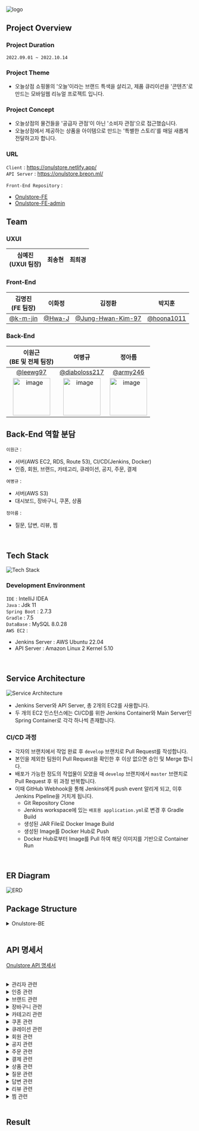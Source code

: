 <img alt="logo" src="https://user-images.githubusercontent.com/77063888/197363644-48e4ede5-8331-4e04-8646-bac58f17a105.jpg">

## Project Overview

### Project Duration

`2022.09.01 ~ 2022.10.14`

### Project Theme

- 오늘상점 쇼핑몰의 '오늘'이라는 브랜드 특색을 살리고,
  제품 큐리이션을 '콘텐츠'로 만드는 모바일웹 리뉴얼 프로젝트 입니다.

### Project Concept

- 오늘상점의 물건들을 '공급자 관점'이 아닌 '소비자 관점'으로 접근했습니다.
- 오늘상점에서 제공하는 상품을 아이템으로 만드는 '특별한 스토리'를 매일 새롭게 전달하고자 합니다.

### URL

`Client` : https://onulstore.netlify.app/ <br>
`API Server` : https://onulstore.breon.ml/

`Front-End Repository` : <br>

- [Onulstore-FE](https://github.com/onulstore/Onulstore-FE)<br>
- [Onulstore-FE-admin](https://github.com/onulstore/Onulstore-FE-admin)
  <br>

## Team

### UXUI

|심예진<br>(UXUI 팀장)|최송현|최희경|
|:----:|:----:|:----:|

### Front-End

|김명진<br>(FE 팀장)|이화정|김정환|박지훈|
|:----:|:----:|:----:|:----:|
|[@k-m-jin](https://github.com/k-m-jin)|[@Hwa-J](https://github.com/Hwa-J)|[@Jung-Hwan-Kim-97](https://github.com/Jung-Hwan-Kim-97)|[@hoona1011](https://github.com/hoona1011)|

### Back-End

|이원근<br>(BE 및 전체 팀장)|여병규|정아름|
|:----:|:----:|:----:|
|[@leewg97](https://github.com/leewg97)|[@diaboloss217](https://github.com/diaboloss217)|[@army246](https://github.com/army246)|
|<img width="100" height="100" alt="image" src="https://user-images.githubusercontent.com/77063888/197363851-20b70139-4b2a-4615-baea-1695250e5c3f.jpg">|<img width="100" height="100" alt="image" src="https://user-images.githubusercontent.com/77063888/197363846-d309ab48-4236-49d6-85f8-1cfa287ba4fa.jpg">|<img width="100" height="100" alt="image" src="https://user-images.githubusercontent.com/77063888/197363849-ab42e7c2-fa78-4761-b3d7-5c373937ccca.jpg">|

## Back-End 역할 분담

`이원근` : 
- 서버(AWS EC2, RDS, Route 53), CI/CD(Jenkins, Docker)
- 인증, 회원, 브랜드, 카테고리, 큐레이션, 공지, 주문, 결제

`여병규` : 
- 서버(AWS S3)
- 대시보드, 장바구니, 쿠폰, 상품

`정아름` : 
- 질문, 답변, 리뷰, 찜

<br>

## Tech Stack

![Tech Stack](https://user-images.githubusercontent.com/77063888/197776319-19f6799e-a873-4af3-a21d-f36e481d9e39.png)

### Development Environment

`IDE` : IntelliJ IDEA <br>
`Java` : Jdk 11 <br>
`Spring Boot` : 2.7.3 <br>
`Gradle` : 7.5 <br>
`DataBase` : MySQL 8.0.28 <br>
`AWS EC2` : <br>

- Jenkins Server : AWS Ubuntu 22.04<br>
- API Server : Amazon Linux 2 Kernel 5.10 <br>

<br>

## Service Architecture

![Service Architecture](https://user-images.githubusercontent.com/77063888/197367655-6565313d-73a6-46ec-ab96-c821ee00aa87.png)

- Jenkins Server와 API Server, 총 2개의 EC2를 사용합니다.
- 두 개의 EC2 인스턴스에는 CI/CD를 위한 Jenkins Container와 Main Server인 Spring Container로 각각 하나씩 존재합니다.

### CI/CD 과정

- 각자의 브랜치에서 작업 완료 후 `develop` 브랜치로 Pull Request를 작성합니다.
- 본인을 제외한 팀원이 Pull Request을 확인한 후 이상 없으면 승인 및 Merge 합니다.
- 배포가 가능한 정도의 작업물이 모였을 때 `develop` 브랜치에서 `master` 브랜치로 Pull Request 후 위 과정 반복합니다.
- 이때 GitHub Webhook을 통해 Jenkins에게 push event 알리게 되고, 이후 Jenkins Pipeline을 거치게 됩니다.
    - Git Repository Clone
    - Jenkins workspace에 있는 `배포용 application.yml`로 변경 후 Gradle Build
    - 생성된 JAR File로 Docker Image Build
    - 생성된 Image를 Docker Hub로 Push
    - Docker Hub로부터 Image를 Pull 하여 해당 이미지를 기반으로 Container Run

<br>

## ER Diagram

![ERD](https://user-images.githubusercontent.com/77063888/197365654-89e39c46-5c01-4f64-8065-bb1ff00aff02.png)

## Package Structure

<details>
<summary>Onulstore-BE</summary>
<div markdown="1">

```
 src
  ├─ main
  │  ├─ java
  │  │  └─ com
  │  │     └─ onulstore
  │  │        ├─ common
  │  │        ├─ config
  │  │        │  ├─ auth 
  │  │        │  ├─ exception
  │  │        │  ├─ jwt
  │  │        │  └─ oauth2
  │  │        ├─ domain[Entity + Repository]
  │  │        ├─ service
  │  │        └─ web
  │  │           ├─ controller
  │  │           └─ dto
  │  └─ resources
  └─ test
```

</div>
</details>

<br>

## API 명세서

[Onulstore API 명세서](https://documenter.getpostman.com/view/21774748/2s83zjt3ti)

<br>

<details>
<summary>관리자 관련</summary>
<div markdown="1">

- `POST`
    - `/admin/signup` : 입점사 회원가입
    - `/admin/dashboard` : 전체 대시보드 / 관리자
    - `/admin/dashboard/categories` : 카테고리 대시보드 / 관리자
    - `/admin/dashboard/customers` : 질문 및 리뷰 대시보드 / 관리자
    - `/admin/dashboard/dailyStatistic` : 대시보드 통계 / 관리자
    - `/admin/dashboard/members` : 회원 대시보드 / 관리자
    - `/admin/dashboard/orders` : 판매금액 아이템 수 대시보드 / 관리자
    - `/admin/dashboard/patmentOrders` : 주문 관련 대시보드 / 관리자
    - `/admin/dashboard/products` : 상품 대시보드 / 관리자
- `GET`
    - `/admin/find` : 전체 회원 조회 / 관리자

</div>
</details>

<details>
<summary>인증 관련</summary>
<div markdown="1">

- `POST`
    - `/auth/signup` : 회원가입
    - `/auth/login` : 로그인
    - `/auth/refresh` : Refresh Token 발급
    - `/auth/find/email` : 휴대폰 번호로 이메일 찾기

</div>
</details>

<details>
<summary>브랜드 관련</summary>
<div markdown="1">

- `POST`
    - `/brands` : 브랜드 등록 / 관리자
- `GET`
    - `/brands` : 브랜드 전체 조회
    - `/brands/{brandId}/product` : 브랜드 상품 조회
- `PUT`
    - `/brands/{brandId}` : 브랜드 수정 / 관리자
- `DELETE`
    - `/brands/{brandId}` : 브랜드 삭제 / 관리자

</div>
</details>

<details>
<summary>장바구니 관련</summary>
<div markdown="1">

- `POST`
    - `/carts` : 장바구니 등록
    - `/carts/{cartId}/plus` : 장바구니 수량 증가
    - `/carts/{cartId}/minus` : 장바구니 수량 감소
- `GET`
    - `/carts` : 장바구니 조회
- `DELETE`
    - `/carts/{cartId}` : 장바구니 삭제

</div>
</details>

<details>
<summary>카테고리 관련</summary>
<div markdown="1">

- `POST`
    - `/categories` : 카테고리 등록 / 관리자
- `GET`
    - `/categories` : 카테고리 전체 조회
    - `/categories/{categoryId}/product` : 카테고리 상품 조회
- `PUT`
    - `/categories/{categoryId}` : 카테고리 수정 / 관리자
- `DELETE`
    - `/categories/{categoryId}` : 카테고리 삭제 / 관리자

</div>
</details>

<details>
<summary>쿠폰 관련</summary>
<div markdown="1">

- `POST`
    - `/coupon` : 특정 유저에게 쿠폰 등록 / 관리자
    - `/coupons` : 모두에게 쿠폰 등록 / 관리자
- `GET`
    - `/mycoupons` : 쿠폰 조회

</div>
</details>

<details>
<summary>큐레이션 관련</summary>
<div markdown="1">

- `POST`
    - `/curations/magazine` : 매거진 등록 / 관리자
    - `/curations/recommend` : MD추천 등록 / 관리자
    - `/curations/{curationId}/image` : 큐레이션 이미지 등록 / 관리자
- `GET`
    - `/curations` : 큐레이션 조회
    - `/curations/{curationId}` : 특정 큐레이션 조회
    - `/curations/magazine` : 매거진 전체 조회
    - `/curations/recommend` : MD추천 전체 조회
- `PUT`
    - `/curations/{curationId}` : 큐레이션 수정 / 관리자
    - `/curations/{curationId}/display` : 공개 여부 TRUE / 관리자
    - `/curations/{curationId}/unDisplay` : 공개 여부 FALSE / 관리자
- `DELETE`
    - `/curations/{curationId}` : 큐레이션 삭제 / 관리자

</div>
</details>

<details>
<summary>회원 관련</summary>
<div markdown="1">

- `GET`
    - `/members` : 내 정보
    - `/members/latest` : 최근 본 상품
- `PUT`
    - `/members` : 프로필 수정
    - `/members/password` : 비밀번호 수정
- `DELETE`
    - `/members` : 회원 탈퇴

</div>
</details>

<details>
<summary>공지 관련</summary>
<div markdown="1">

- `POST`
    - `/notices` : 공지 등록 / 관리자
    - `/notices/banner` : 홈 배너 내용 등록 / 관리자
    - `/notices/{noticeId}/image` : 공지 내용(이미지) 업로드 / 관리자
- `GET`
    - `/notices` : 공지 조회
    - `/notices/{noticeId}` : 특정 공지 조회
- `PUT`
    - `/notices/{noticeId}` : 공지 수정 / 관리자
    - `/notices/{noticeId}/banner` : 홈 배너 내용 수정 / 관리자
- `DELETE`
    - `/notices/{noticeId}` : 공지 삭제 / 관리자

</div>
</details>

<details>
<summary>주문 관련</summary>
<div markdown="1">

- `POST`
    - `/orders` : 단일 상품 주문
    - `/orders/cartorder` : 장바구니 상품 선택 주문
- `GET`
    - `/orders` : 주문 및 결제 내역 조회
    - `/orders/{orderId}` : 특정 주문의 주문 및 결제 내역 조회
    - `/orders/entire` : 전체 주문 및 결제 내역 조회 / 관리자
- `PUT`
    - `/orders` : 주문 상태 변경(환불 요청 / 구매 확정)
    - `/orders/{orderId}` : 환불 완료 / 관리자
    - `/orders/update` : 해당 주문 회원 정보 변경
- `DELETE`
    - `/orders/{orderId}` : 브랜드 삭제

</div>
</details>

<details>
<summary>결제 관련</summary>
<div markdown="1">

- `POST`
    - `/payments` : 결제 하기

</div>
</details>

<details>
<summary>상품 관련</summary>
<div markdown="1">

- `POST`
    - `/products` : 상품 등록 / 관리자
    - `/products/search` : 상품 검색
    - `/products/discount/{productId}` : 상품 할인 추가 / 관리자
    - `/products/{productId}/content` : 상품 설명 업로드 / 관리자
    - `/products/{productId}/image` : 상품 이미지 업로드 / 관리자
- `GET`
    - `/products/list` : 상품 전체 조회
    - `/products/{productId}` : 상품 상세 조회
- `PUT`
    - `/products/{productId}` : 상품 수정 / 관리자
- `DELETE`
    - `/products/{productId}` : 상품 삭제 / 관리자
    - `/products/{productId}/image` : 상품 이미지 삭제 / 관리자

</div>
</details>

<details>
<summary>질문 관련</summary>
<div markdown="1">

- `POST`
    - `/questions` : 질문 등록
- `GET`
    - `/members/questions` : 질문 전체 조회(멤버별)
    - `/questions/{productId}` : 질문 전체 조회(상품별)
    - `/questions/{productId}/{questionId}` : 질문 상세 조회
- `PUT`
    - `/questions/{questionId}` : 질문 수정
- `DELETE`
    - `/questions/{questionId}` : 질문 삭제

</div>
</details>

<details>
<summary>답변 관련</summary>
<div markdown="1">

- `POST`
    - `/questions/{questionId}/answers` : 답변 등록 / 관리자
- `GET`
    - `/questions/{questionId}/answers/{answerId}` : 답변 조회

</div>
</details>

<details>
<summary>리뷰 관련</summary>
<div markdown="1">

- `POST`
    - `/reviews/{orderId}` : 리뷰 등록
    - `/reviews/{reviewId}/image` : 리뷰 이미지 등록
- `GET`
    - `/members/reviews` : 리뷰 목록 조회(멤버별)
    - `/products/{productId}/reviews` : 리뷰 목록 조회(상품별)
    - `/reviews/{reviewId}` : 리뷰 상세 조회
- `PUT`
    - `/reviews/{reviewId}` : 리뷰 수정
- `DELETE`
    - `/reviews/{reviewId}` : 리뷰 삭제

</div>
</details>

<details>
<summary>찜 관련</summary>
<div markdown="1">

- `POST`
    - `/wishlists` : 찜 등록
- `GET`
    - `/wishlists` : 찜 조회
- `DELETE`
    - `/wishlists/{productId}` : 찜 삭제

</div>
</details>

<br>

## Result
